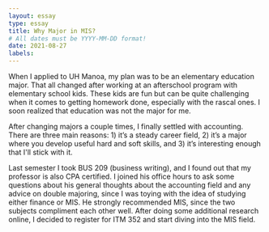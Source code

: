 ```yaml
---
layout: essay
type: essay
title: Why Major in MIS?
# All dates must be YYYY-MM-DD format!
date: 2021-08-27
labels:
---
```


When I applied to UH Manoa, my plan was to be an elementary education major. That all changed after working at an afterschool program with elementary school kids. These kids are fun but can be quite challenging when it comes to getting homework done, especially with the rascal ones. I soon realized that education was not the major for me.  

After changing majors a couple times, I finally settled with accounting. There are three main reasons: 1) it’s a steady career field, 2) it’s a major where you develop useful hard and soft skills, and 3) it’s interesting enough that I'll stick with it.  

Last semester I took BUS 209 (business writing), and I found out that my professor is also CPA certified. I joined his office hours to ask some questions about his general thoughts about the accounting field and any advice on double majoring, since I was toying with the idea of studying either finance or MIS. He strongly recommended MIS, since the two subjects compliment each other well. After doing some additional research online, I decided to register for ITM 352 and start diving into the MIS field.